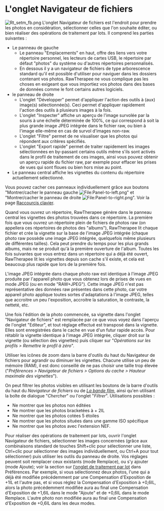 # L'onglet Navigateur de fichiers

![](Rt_setm_fb.png "Rt_setm_fb.png") L'onglet Navigateur de fichiers est
l'endroit pour prendre les photos en considération, sélectionner celles
que l'on souhaite éditer, ou bien réaliser des opérations de traitement
par lots. Il comprend les parties suivantes :

- Le panneau de gauche
  - Le panneau "Emplacements" en haut, offre des liens vers votre
    répertoire personnel, les lecteurs de cartes USB, le répertoire par
    défaut "photos" du système ou d'autres répertoires personnalisés.
  - En dessous il y a un navigateur de fichiers de type arborescence
    standard qu'il est possible d'utiliser pour naviguer dans les
    dossiers contenant vos photos. RawTherapee ne vous complique pas les
    choses en exigeant que vous importiez vos photos dans des bases de
    données comme le font certains autres logiciels.
- le panneau de droite
  - L'onglet "Développer" permet d'appliquer l'action des outils à (aux)
    image(s) sélectionnée(s). Ceci permet d'appliquer rapidement
    l'action des outils à plusieurs images à la fois.
  - L'onglet "Inspecter" affiche un aperçu de l'image survolée par la
    souris à une échelle déterminée de 100%, ce qui correspond à soit la
    plus grande image JPEG intégrée dans le fichier raw, ou bien à
    l'image elle-même en cas de survol d'images non-raw.
  - L'onglet "Filtre" permet de ne visualiser que les photos qui
    répondent aux critères spécifiés.
  - L'onglet "Export rapide" permet de traiter rapidement les images
    sélectionnées en by-passant certains outils même s'ils sont activés
    dans le profil de traitement de ces images, ainsi vous pouvez
    obtenir un aperçu rapide du fichier raw, par exemple pour effacer
    les prises de vues qui sont floues ou bien hors mise au point.
- Le panneau central affiche les vignettes du contenu du répertoire
  actuellement sélectionné.

Vous pouvez cacher ces panneaux individuellement grâce aux boutons
"Montrer/cacher le panneau gauche
![<File:Panel-to-left.png>](Panel-to-left.png "File:Panel-to-left.png")"
et "Montrer/cacher le panneau de droite
![<File:Panel-to-right.png>](Panel-to-right.png "File:Panel-to-right.png")".
Voir la page [Raccourcis clavier](Keyboard_Shortcuts/fr "wikilink").

Quand vous ouvrez un répertoire, RawTherapee génère dans le panneau
central les vignettes des photos trouvées dans ce répertoire. La
première fois que vous ouvrez un répertoire plein de fichiers de photos
raw (on appellera ces répertoires de photos des "albums"), RawTherapee
lit chaque fichier et crée la vignette sur la base de l'image JPEG
intégrée (chaque photo raw possède une image JPEG intégrée, quelquefois
même plusieurs de différentes tailles). Cela peut prendre du temps pour
les plus grands albums, mais ne se produit qu'à la première ouverture de
l'album. Toutes les fois suivantes que vous entrez dans un répertoire
qui a déjà été ouvert, RawTherapee lit les vignettes depuis son cache
s'il existe, et cela est beaucoup plus rapide que lors de la première
fois.

L'image JPEG intégrée dans chaque photo raw est identique à l'image JPEG
produite par l'appareil photo que vous obtenez lors de prises de vues en
mode JPEG (ou en mode "RAW+JPEG"). Cette image JPEG n'est pas
représentative des données raw présentes dans cette photo, car votre
appareil photo applique toutes sortes d'adaptations à l'image JPEG,
telles que accroitre un peu l'exposition, accroitre la saturation, le
contraste, la netteté, etc.

Une fois l'édition de la photo commencée, sa vignette dans l'onglet
"Navigateur de fichiers" est remplacée par ce que vous voyez dans
l'aperçu de l'onglet "Editeur", et tout réglage effectué est transposé
dans la vignette. Elles sont enregistrées dans le cache en vue d'un
futur rapide accès. Pour rétablir la vignette identique à l'image JPEG
intégrée, cliquer droit sur la vignette (ou sélection des vignettes)
puis cliquer sur "*Opérations sur les profils \> Remettre le profil à
zéro*".

Utiliser les icônes de zoom dans la barre d'outils du haut du Navigateur
de fichiers pour agrandir ou diminuer les vignettes. Chacune utilise un
peu de mémoire (RAM), il est donc conseillé de ne pas choisir une taille
trop élevée ("*Préférences \> Navigateur de fichiers \> Options du cache
\> Hauteur maximale des vignettes*").

On peut filtrer les photos visibles en utilisant les boutons de la barre
d'outils du haut du *Navigateur de fichiers* ou de *[La bande
film](The_Image_Editor_Tab/fr#La_bande_film "wikilink")*, ainsi qu'en
utilisant la boîte de dialogue "*Chercher*" ou l'onglet "*Filtrer*".
Utilisations possibles :

- Ne montrer que les photos non éditées
- Ne montrer que les photos bracketées à + 2IL
- Ne montrer que les photos cotées 5 étoiles
- Ne montrer que les photos situées dans une gamme ISO spécifique
- Ne montrer que les photos avec l'extension NEF.

Pour réaliser des opérations de traitement par lots, ouvrir l'onglet
Navigateur de fichiers, sélectionner les images concernées (grâce aux
combinaisons standard de touches Shift+clic pour sélectionner une liste,
Ctrl+clic pour sélectionner des images individuellement, ou Ctrl+A pour
tout sélectionner) puis utiliser les outils du panneau de droite. Vos
réglages peuvent soit remplacer ceux existants (mode Remplace), ou s'y
ajouter (mode Ajoute); voir la section sur [l'onglet de traitement par
lot](Preferences/fr#Onglet_Traitement_par_lot "wikilink") dans
Préférences. Par exemple, si vous sélectionnez deux photos, l'une qui a
déjà été modifiée précédemment par une Compensation d'Exposition de +1IL
et l'autre pas, et si vous réglez la Compensation d'Exposition à +0,6IL,
alors la photo précédemment modifiée aura au final une Compensation
d'Exposition de +1,6IL dans le mode "Ajoute" et de +0,6IL dans le mode
Remplace. L'autre photo non modifiée aura au final une Compensation
d'Exposition de +0,6IL dans les deux modes.